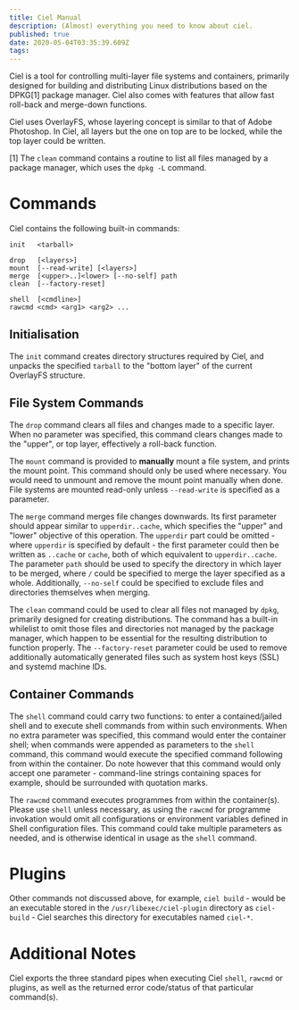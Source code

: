 ```yaml
---
title: Ciel Manual
description: (Almost) everything you need to know about ciel.
published: true
date: 2020-05-04T03:35:39.609Z
tags: 
---
```


Ciel is a tool for controlling multi-layer file systems and containers, primarily designed for building and distributing Linux distributions based on the DPKG[1] package manager. Ciel also comes with features that allow fast roll-back and merge-down functions.

Ciel uses OverlayFS, whose layering concept is similar to that of Adobe Photoshop. In Ciel, all layers but the one on top are to be locked, while the top layer could be written.

[1] The `clean` command contains a routine to list all files managed by a package manager, which uses the `dpkg -L` command.

# Commands

Ciel contains the following built-in commands:

    init   <tarball>

    drop   [<layers>]
    mount  [--read-write] [<layers>]
    merge  [<upper>..]<lower> [--no-self] path
    clean  [--factory-reset]

    shell  [<cmdline>]
    rawcmd <cmd> <arg1> <arg2> ...

## Initialisation

The `init` command creates directory structures required by Ciel, and unpacks the specified `tarball` to the "bottom layer" of the current OverlayFS structure.

## File System Commands

The `drop` command clears all files and changes made to a specific layer. When no parameter was specified, this command clears changes made to the "upper", or top layer, effectively a roll-back function.  

The `mount` command is provided to **manually** mount a file system, and prints the mount point. This command should only be used where necessary. You would need to unmount and remove the mount point manually when done. File systems are mounted read-only unless `--read-write` is specified as a parameter.

The `merge` command merges file changes downwards. Its first parameter should appear similar to `upperdir..cache`, which specifies the "upper" and "lower" objective of this operation. The `upperdir` part could be omitted - where `upperdir` is specified by default - the first parameter could then be written as `..cache` or `cache`, both of which equivalent to `upperdir..cache`. The parameter `path` should be used to specify the directory in which layer to be merged, where `/` could be specified to merge the layer specified as a whole. Additionally, `--no-self` could be specified to exclude files and directories themselves when merging.  

The `clean` command could be used to clear all files not managed by `dpkg`, primarily designed for creating distributions. The command has a built-in whilelist to omit those files and directories not managed by the package manager, which happen to be essential for the resulting distribution to function properly. The `--factory-reset` parameter could be used to remove additionally automatically generated files such as system host keys (SSL) and systemd machine IDs.

## Container Commands

The `shell` command could carry two functions: to enter a contained/jailed shell and to execute shell commands from within such environments. When no extra parameter was specified, this command would enter the container shell; when commands were appended as parameters to the `shell` command, this command would execute the specified command following from within the container. Do note however that this command would only accept one parameter - command-line strings containing spaces for example, should be surrounded with quotation marks.  

The `rawcmd` command executes programmes from within the container(s). Please use `shell` unless necessary, as using the `rawcmd` for programme invokation would omit all configurations or environment variables defined in Shell configuration files. This command could take multiple parameters as needed, and is otherwise identical in usage as the `shell` command.

# Plugins
Other commands not discussed above, for example, `ciel build` - would be an executable stored in the `/usr/libexec/ciel-plugin` directory as `ciel-build` - Ciel searches this directory for executables named `ciel-*`.

# Additional Notes

Ciel exports the three standard pipes when executing Ciel `shell`, `rawcmd` or plugins, as well as the returned error code/status of that particular command(s).